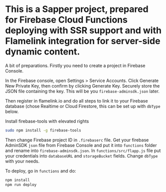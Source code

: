 # This is a Sapper project, prepared for Firebase Cloud Functions deploying with SSR support and with Flamelink integration for server-side dynamic content.

A bit of preparations.
Firstly you need to create a project in Firebase Console.

In the Firebase console, open Settings > Service Accounts.
Click Generate New Private Key, then confirm by clicking Generate Key.
Securely store the JSON file containing the key. This will be you `firebase-adminsdk.json` later.

Then register in flamelink.io and do all steps to link it to your Firebase database (chose Realtime or Cloud Firestore, this can be set up with `dbType` below.


Install firebase-tools with elevated rights

```bash
sudo npm install -g firebase-tools
```

Then change Firebase project ID in `.firebaserc` file. 
Get your firebase AdminSDK `json` file from Firebase Console and put it into `functions` folder and rename into `firebase-adminsdk.json`.
In `functions/src/flapp.js` file put your credentials into `databaseURL` and `storageBucket` fields. Change `dbType` with your needs.

To deploy, go in `functions` and do:

```bash
npm install
npm run deploy
```
